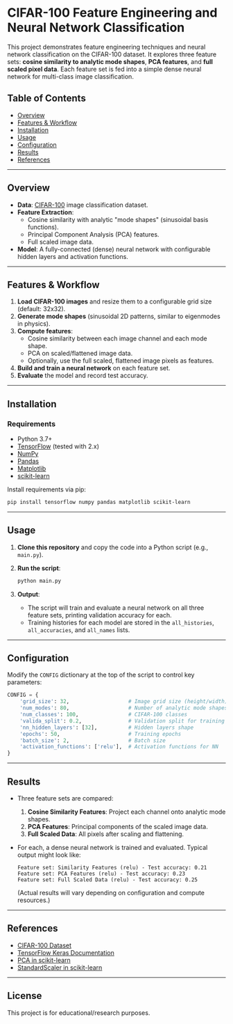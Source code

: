 # CIFAR-100 Feature Engineering and Neural Network Classification

This project demonstrates feature engineering techniques and neural network classification on the CIFAR-100 dataset. It explores three feature sets: **cosine similarity to analytic mode shapes**, **PCA features**, and **full scaled pixel data**. Each feature set is fed into a simple dense neural network for multi-class image classification.

## Table of Contents
- [Overview](#overview)
- [Features & Workflow](#features--workflow)
- [Installation](#installation)
- [Usage](#usage)
- [Configuration](#configuration)
- [Results](#results)
- [References](#references)

---

## Overview

- **Data**: [CIFAR-100](https://www.cs.toronto.edu/~kriz/cifar.html) image classification dataset.
- **Feature Extraction**:
  - Cosine similarity with analytic "mode shapes" (sinusoidal basis functions).
  - Principal Component Analysis (PCA) features.
  - Full scaled image data.
- **Model**: A fully-connected (dense) neural network with configurable hidden layers and activation functions.

---

## Features & Workflow

1. **Load CIFAR-100 images** and resize them to a configurable grid size (default: 32x32).
2. **Generate mode shapes** (sinusoidal 2D patterns, similar to eigenmodes in physics).
3. **Compute features**:
   - Cosine similarity between each image channel and each mode shape.
   - PCA on scaled/flattened image data.
   - Optionally, use the full scaled, flattened image pixels as features.
4. **Build and train a neural network** on each feature set.
5. **Evaluate** the model and record test accuracy.

---

## Installation

### Requirements

- Python 3.7+
- [TensorFlow](https://www.tensorflow.org/) (tested with 2.x)
- [NumPy](https://numpy.org/)
- [Pandas](https://pandas.pydata.org/)
- [Matplotlib](https://matplotlib.org/)
- [scikit-learn](https://scikit-learn.org/)

Install requirements via pip:
```bash
pip install tensorflow numpy pandas matplotlib scikit-learn
```

---

## Usage

1. **Clone this repository** and copy the code into a Python script (e.g., `main.py`).

2. **Run the script**:
   ```bash
   python main.py
   ```

3. **Output**:
   - The script will train and evaluate a neural network on all three feature sets, printing validation accuracy for each.
   - Training histories for each model are stored in the `all_histories`, `all_accuracies`, and `all_names` lists.

---

## Configuration

Modify the `CONFIG` dictionary at the top of the script to control key parameters:

```python
CONFIG = {
    'grid_size': 32,                   # Image grid size (height/width)
    'num_modes': 80,                   # Number of analytic mode shapes per channel
    'num_classes': 100,                # CIFAR-100 classes
    'valida_split': 0.2,               # Validation split for training
    'nn_hidden_layers': [32],          # Hidden layers shape
    'epochs': 50,                      # Training epochs
    'batch_size': 2,                   # Batch size
    'activation_functions': ['relu'],  # Activation functions for NN
}
```

---

## Results

- Three feature sets are compared:
  1. **Cosine Similarity Features**: Project each channel onto analytic mode shapes.
  2. **PCA Features**: Principal components of the scaled image data.
  3. **Full Scaled Data**: All pixels after scaling and flattening.

- For each, a dense neural network is trained and evaluated. Typical output might look like:
  ```
  Feature set: Similarity Features (relu) - Test accuracy: 0.21
  Feature set: PCA Features (relu) - Test accuracy: 0.23
  Feature set: Full Scaled Data (relu) - Test accuracy: 0.25
  ```
  (Actual results will vary depending on configuration and compute resources.)

---

## References

- [CIFAR-100 Dataset](https://www.cs.toronto.edu/~kriz/cifar.html)
- [TensorFlow Keras Documentation](https://www.tensorflow.org/api_docs/python/tf/keras)
- [PCA in scikit-learn](https://scikit-learn.org/stable/modules/generated/sklearn.decomposition.PCA.html)
- [StandardScaler in scikit-learn](https://scikit-learn.org/stable/modules/generated/sklearn.preprocessing.StandardScaler.html)

---

## License

This project is for educational/research purposes.